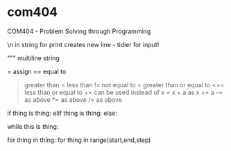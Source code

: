 # com404
COM404 - Problem Solving through Programming

\n in string for print creates new line - tidier for input!

""" multiline string

= assign
== equal to
> greater than
< less than
!= not equal to
>= greater than or equal to
<>= less than or equal to
+= can be used instead of x = x + a as x += a
-= as above
*= as above
/= as above

if thing is thing:
elif thing is thing:
else:

while this is thing:

for thing in thing:
for thing in range(start,end,step)



